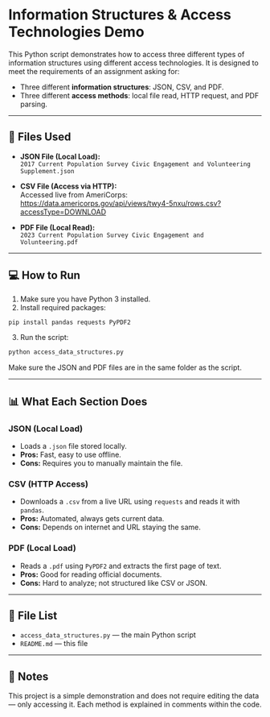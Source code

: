 # Information Structures & Access Technologies Demo

This Python script demonstrates how to access three different types of information structures using different access technologies. It is designed to meet the requirements of an assignment asking for:

- Three different **information structures**: JSON, CSV, and PDF.
- Three different **access methods**: local file read, HTTP request, and PDF parsing.

---

## 🔧 Files Used

- **JSON File (Local Load):**  
  `2017 Current Population Survey Civic Engagement and Volunteering Supplement.json`

- **CSV File (Access via HTTP):**  
  Accessed live from AmeriCorps:  
  https://data.americorps.gov/api/views/twy4-5nxu/rows.csv?accessType=DOWNLOAD

- **PDF File (Local Read):**  
  `2023 Current Population Survey Civic Engagement and Volunteering.pdf`

---

## 💻 How to Run

1. Make sure you have Python 3 installed.
2. Install required packages:

```bash
pip install pandas requests PyPDF2
```

3. Run the script:

```bash
python access_data_structures.py
```

Make sure the JSON and PDF files are in the same folder as the script.

---

## 📊 What Each Section Does

### JSON (Local Load)

- Loads a `.json` file stored locally.
- **Pros:** Fast, easy to use offline.
- **Cons:** Requires you to manually maintain the file.

### CSV (HTTP Access)

- Downloads a `.csv` from a live URL using `requests` and reads it with `pandas`.
- **Pros:** Automated, always gets current data.
- **Cons:** Depends on internet and URL staying the same.

### PDF (Local Load)

- Reads a `.pdf` using `PyPDF2` and extracts the first page of text.
- **Pros:** Good for reading official documents.
- **Cons:** Hard to analyze; not structured like CSV or JSON.

---

## 📂 File List

- `access_data_structures.py` — the main Python script
- `README.md` — this file

---

## 📌 Notes

This project is a simple demonstration and does not require editing the data — only accessing it. Each method is explained in comments within the code.
